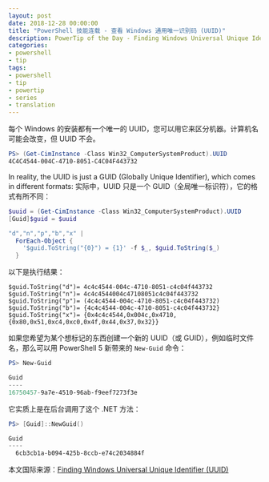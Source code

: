 ```yaml
---
layout: post
date: 2018-12-28 00:00:00
title: "PowerShell 技能连载 - 查看 Windows 通用唯一识别码 (UUID)"
description: PowerTip of the Day - Finding Windows Universal Unique Identifier (UUID)
categories:
- powershell
- tip
tags:
- powershell
- tip
- powertip
- series
- translation
---
```

每个 Windows 的安装都有一个唯一的 UUID，您可以用它来区分机器。计算机名可能会改变，但 UUID 不会。

```powershell
PS> (Get-CimInstance -Class Win32_ComputerSystemProduct).UUID
4C4C4544-004C-4710-8051-C4C04F443732
```

In reality, the UUID is just a GUID (Globally Unique Identifier), which comes in different formats:
实际中，UUID 只是一个 GUID（全局唯一标识符），它的格式有所不同：

```powershell
$uuid = (Get-CimInstance -Class Win32_ComputerSystemProduct).UUID
[Guid]$guid = $uuid

"d","n","p","b","x" |
  ForEach-Object {
    '$guid.ToString("{0}") = {1}' -f $_, $guid.ToString($_)
  }
```

以下是执行结果：

    $guid.ToString("d")= 4c4c4544-004c-4710-8051-c4c04f443732
    $guid.ToString("n")= 4c4c4544004c47108051c4c04f443732
    $guid.ToString("p")= (4c4c4544-004c-4710-8051-c4c04f443732)
    $guid.ToString("b")= {4c4c4544-004c-4710-8051-c4c04f443732}
    $guid.ToString("x")= {0x4c4c4544,0x004c,0x4710,{0x80,0x51,0xc4,0xc0,0x4f,0x44,0x37,0x32}}

如果您希望为某个想标记的东西创建一个新的 UUID（或 GUID），例如临时文件名，那么可以用 PowerShell 5 新带来的 `New-Guid` 命令：

```powershell
PS> New-Guid

Guid
----
16750457-9a7e-4510-96ab-f9eef7273f3e
```

它实质上是在后台调用了这个 .NET 方法：

```powershell
PS> [Guid]::NewGuid()

Guid
----
  6cb3cb1a-b094-425b-8ccb-e74c2034884f
```

<!--more-->
本文国际来源：[Finding Windows Universal Unique Identifier (UUID)](https://community.idera.com/database-tools/powershell/powertips/b/tips/posts/finding-windows-universal-unique-identifier-uuid)
